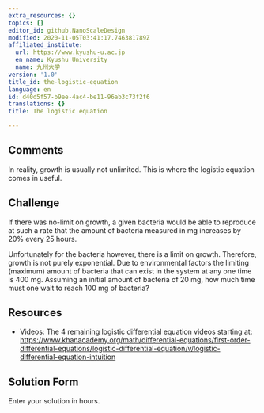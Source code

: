 ```yaml
---
extra_resources: {}
topics: []
editor_id: github.NanoScaleDesign
modified: 2020-11-05T03:41:17.746381789Z
affiliated_institute:
  url: https://www.kyushu-u.ac.jp
  en_name: Kyushu University
  name: 九州大学
version: '1.0'
title_id: the-logistic-equation
language: en
id: d40d5f57-b9ee-4ac4-be11-96ab3c73f2f6
translations: {}
title: The logistic equation

---
```


## Comments
In reality, growth is usually not unlimited. This is where the logistic equation comes in useful.


## Challenge
If there was no-limit on growth, a given bacteria would be able to reproduce at such a rate that the amount of bacteria measured in mg increases by 20% every 25 hours.

Unfortunately for the bacteria however, there is a limit on growth. Therefore, growth is not purely exponential. Due to environmental factors the limiting (maximum) amount of bacteria that can exist in the system at any one time is 400 mg. Assuming an initial amount of bacteria of 20 mg, how much time must one wait to reach 100 mg of bacteria?


## Resources
- Videos: The 4 remaining logistic differential equation videos starting at: https://www.khanacademy.org/math/differential-equations/first-order-differential-equations/logistic-differential-equation/v/logistic-differential-equation-intuition


## Solution Form
Enter your solution in hours.



